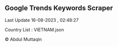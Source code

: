 

## Google Trends Keywords Scraper 
 
Last Update 16-08-2023 , 02:48:27

Country List :
VIETNAM.json



© Abdul Muttaqin 
